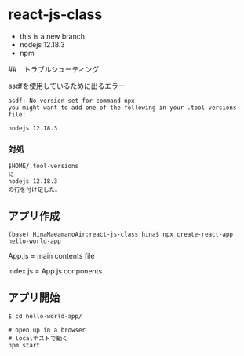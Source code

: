 # react-js-class

- this is a new branch
- nodejs 12.18.3
- npm

##　トラブルシューティング

asdfを使用しているために出るエラー

```
asdf: No version set for command npx
you might want to add one of the following in your .tool-versions file:

nodejs 12.18.3

```
### 対処
```
$HOME/.tool-versions
に
nodejs 12.18.3
の行を付け足した。

```


## アプリ作成
```
(base) HinaMaeamanoAir:react-js-class hina$ npx create-react-app hello-world-app
```

App.js = main contents file


index.js = App.js conponents

## アプリ開始

```
$ cd hello-world-app/
```

```
# open up in a browser
# localホストで動く
npm start 

```